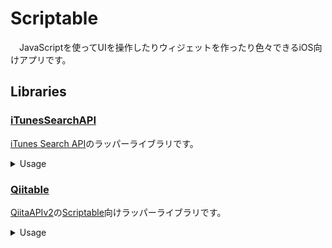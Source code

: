 # Scriptable
&emsp;JavaScriptを使ってUIを操作したりウィジェットを作ったり色々できるiOS向けアプリです。

## Libraries

### [iTunesSearchAPI](./iTunesSearchAPI)
[iTunes Search API](https://affiliate.itunes.apple.com/resources/documentation/itunes-store-web-service-search-api/)のラッパーライブラリです。
<details>
<summary>Usage</summary>

```javascript
const searcher = importModule("iTunesSearchAPI");

// lookup
// https://itunes.apple.com/lookup?id=1548597148&country=US&lang=en_US
const lookup_result = await searcher.lookup({
  id: "1548597148",
  country: "US",
  lang: "en_US"
});
log(JSON.stringify(lookup_result, null, 2));

// search
// https://itunes.apple.com/search?term= %E3%82%A8%E3%83%B4%E3%82%A1%E3%83%B3%E3%82%B2%E3%83%AA%E3%82%AA%E3%83%B3&country=JO&lang=ja_JP
const search_result = await searcher.search({
  term: "エヴァンゲリオン",
  country: "JP",
  lang: "ja_JP"
});
log(JSON.stringify(search_result, null, 2));
```
</details>

### [Qiitable](./Qiitable)
[QiitaAPIv2](https://qiita.com/api/v2/docs)の[Scriptable](https://scriptable.app)向けラッパーライブラリです。
<details>
<summary>Usage</summary>

```javascript
const Qiitable = importModule("Qiitable");
const TOKEN = "___YOUR_TOKEN___"
const qiita = new Qiitable(TOKEN);
const data = await qiita.loadJSON(
  "GET",
  "/api/v2/users/Qiita"
);
console.log(JSON.stringify(data, null, 2));
```
</details>